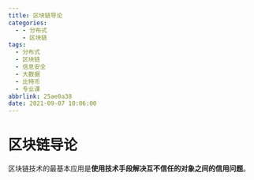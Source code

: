 ```yaml
---
title: 区块链导论
categories:
  - - 分布式
    - 区块链
tags:
  - 分布式
  - 区块链
  - 信息安全
  - 大数据
  - 比特币
  - 专业课
abbrlink: 25ae0a38
date: 2021-09-07 10:06:00
---
```


# 区块链导论

区块链技术的最基本应用是**使用技术手段解决互不信任的对象之间的信用问题**。

